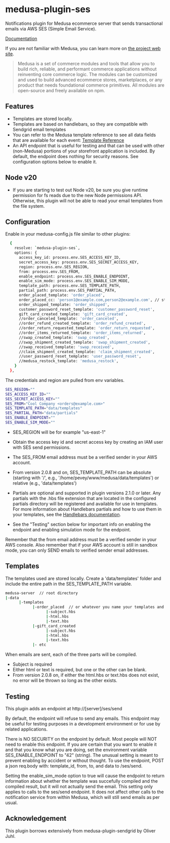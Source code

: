 # medusa-plugin-ses

Notifications plugin for Medusa ecommerce server that sends transactional emails via AWS SES (Simple Email Service).

[Documentation](https://pevey.com/medusa-plugin-ses)

If you are not familiar with Medusa, you can learn more on [the project web site](https://www.medusajs.com/).

> Medusa is a set of commerce modules and tools that allow you to build rich, reliable, and performant commerce applications without reinventing core commerce logic. The modules can be customized and used to build advanced ecommerce stores, marketplaces, or any product that needs foundational commerce primitives. All modules are open-source and freely available on npm.

## Features

- Templates are stored locally.  
- Templates are based on handlebars, so they are compatible with Sendgrid email templates
- You can refer to the Medusa template reference to see all data fields that are available for each event: [Template Reference](https://docs.medusajs.com/plugins/notifications/sendgrid#template-reference)
- An API endpoint that is useful for testing and that can be used with other (non-Medusa) portions of your storefront application is included.  By default, the endpoint does nothing for security reasons.  See configuration options below to enable it.

## Node v20

- If you are starting to test out Node v20, be sure you give runtime permission for fs reads due to the new Node permissions API.  Otherwise, this plugin will not be able to read your email templates from the file system.

## Configuration

Enable in your medusa-config.js file similar to other plugins:

```bash
  {
    resolve: `medusa-plugin-ses`,
    options: {
      access_key_id: process.env.SES_ACCESS_KEY_ID,
      secret_access_key: process.env.SES_SECRET_ACCESS_KEY,
      region: process.env.SES_REGION,
      from: process.env.SES_FROM,
      enable_endpoint: process.env.SES_ENABLE_ENDPOINT,
      enable_sim_mode: process.env.SES_ENABLE_SIM_MODE,
      template_path: process.env.SES_TEMPLATE_PATH,
      partial_path: process.env.SES_PARTIAL_PATH,
      order_placed_template: 'order_placed',
      order_placed_cc: 'person1@example.com,person2@example.com', // string, email address separated by comma
      order_shipped_template: 'order_shipped',
      customer_password_reset_template: 'customer_password_reset',
      gift_card_created_template: 'gift_card_created',
      //order_canceled_template: 'order_canceled',
      //order_refund_created_template: 'order_refund_created',
      //order_return_requested_template: 'order_return_requested',
      //order_items_returned_template: 'order_items_returned',
      //swap_created_template: 'swap_created',
      //swap_shipment_created_template: 'swap_shipment_created',
      //swap_received_template: 'swap_received',
      //claim_shipment_created_template: 'claim_shipment_created',
      //user_password_reset_template: 'user_password_reset',
      //medusa_restock_template: 'medusa_restock',
    }
  },
```

The credentials and region are pulled from env variables.

```bash
SES_REGION=""
SES_ACCESS_KEY_ID=""
SES_SECRET_ACCESS_KEY=""
SES_FROM="Cool Company <orders@example.com>"
SES_TEMPLATE_PATH="data/templates"
SES_PARTIAL_PATH="data/partials"
SES_ENABLE_ENDPOINT=""
SES_ENABLE_SIM_MODE=""
```

- SES_REGION will be for example "us-east-1"

- Obtain the access key id and secret access key by creating an IAM user with SES send permissions.

- The SES_FROM email address must be a verified sender in your AWS account.

- From version 2.0.8 and on, SES_TEMPLATE_PATH can be absolute (starting with '/', e.g., '/home/pevey/www/medusa/data/templates') or relative (e.g., 'data/templates')

- Partials are optional and supported in plugin versions 2.1.0 or later.  Any partials with the .hbs file extension that are located in the configured partials directory will be registered and available for use in templates.  For more information about Handlebars partials and how to use them in your templates, see the [Handlebars documentation](https://handlebarsjs.com/guide/partials.html). 

- See the "Testing" section below for important info on enabling the endpoint and enabling simulation mode for the endpoint.

Remember that the from email address must be a verified sender in your AWS console.
Also remember that if your AWS account is still in sandbox mode, you can only SEND emails to verified sender email addresses.

## Templates

The templates used are stored locally.  Create a 'data/templates' folder and include the entire path in the SES_TEMPLATE_PATH variable.

```bash
medusa-server  // root directory
|-data
      |-templates
            |-order_placed  // or whatever you name your templates and specify in the config file
                  |-subject.hbs
                  |-html.hbs
                  |-text.hbs
            |-gift_card_created
                  |-subject.hbs
                  |-html.hbs
                  |-text.hbs
            |- etc   
```

When emails are sent, each of the three parts will be compiled.

- Subject is required
- Either html or text is required, but one or the other can be blank.
- From version 2.0.8 on, if either the html.hbs or text.hbs does not exist, no error will be thrown so long as the other exists.

## Testing

This plugin adds an endpoint at http://[server]/ses/send

By default, the endpoint will refuse to send any emails.
This endpoint may be useful for testing purposes in a development environment or for use by related applications.

There is NO SECURITY on the endpoint by default. Most people will NOT need to enable this endpoint.
If you are certain that you want to enable it and that you know what you are doing,
set the environment variable SES_ENABLE_ENDPOINT to "42" (string).
The unusual setting is meant to prevent enabling by accident or without thought.
To use the endpoint, POST a json req.body with: template_id, from, to, and data to /ses/send.

Setting the enable_sim_mode option to true will cause the endpoint to return information about whether the template was succefully compiled and the compiled result, but it will not actually send the email.  This setting only applies to calls to the ses/send endpoint.  It does not affect other calls to the notification service from within Medusa, which will still send emails as per usual.

## Acknowledgement

This plugin borrows extensively from medusa-plugin-sendgrid by Oliver Juhl.
